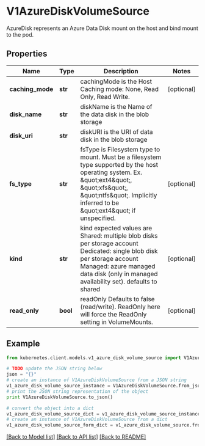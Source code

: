 # V1AzureDiskVolumeSource

AzureDisk represents an Azure Data Disk mount on the host and bind mount to the pod.

## Properties
Name | Type | Description | Notes
------------ | ------------- | ------------- | -------------
**caching_mode** | **str** | cachingMode is the Host Caching mode: None, Read Only, Read Write. | [optional] 
**disk_name** | **str** | diskName is the Name of the data disk in the blob storage | 
**disk_uri** | **str** | diskURI is the URI of data disk in the blob storage | 
**fs_type** | **str** | fsType is Filesystem type to mount. Must be a filesystem type supported by the host operating system. Ex. \&quot;ext4\&quot;, \&quot;xfs\&quot;, \&quot;ntfs\&quot;. Implicitly inferred to be \&quot;ext4\&quot; if unspecified. | [optional] 
**kind** | **str** | kind expected values are Shared: multiple blob disks per storage account  Dedicated: single blob disk per storage account  Managed: azure managed data disk (only in managed availability set). defaults to shared | [optional] 
**read_only** | **bool** | readOnly Defaults to false (read/write). ReadOnly here will force the ReadOnly setting in VolumeMounts. | [optional] 

## Example

```python
from kubernetes.client.models.v1_azure_disk_volume_source import V1AzureDiskVolumeSource

# TODO update the JSON string below
json = "{}"
# create an instance of V1AzureDiskVolumeSource from a JSON string
v1_azure_disk_volume_source_instance = V1AzureDiskVolumeSource.from_json(json)
# print the JSON string representation of the object
print V1AzureDiskVolumeSource.to_json()

# convert the object into a dict
v1_azure_disk_volume_source_dict = v1_azure_disk_volume_source_instance.to_dict()
# create an instance of V1AzureDiskVolumeSource from a dict
v1_azure_disk_volume_source_form_dict = v1_azure_disk_volume_source.from_dict(v1_azure_disk_volume_source_dict)
```
[[Back to Model list]](../README.md#documentation-for-models) [[Back to API list]](../README.md#documentation-for-api-endpoints) [[Back to README]](../README.md)


